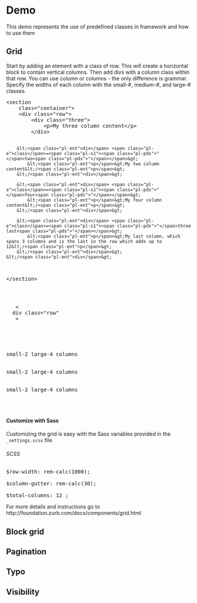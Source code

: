 Demo
==========

<p>This demo represents the use of predefined classes in framework and how to use them</p>


<h2>Grid</h2>
<p>
Start by adding an element with a class of row. This will create a horizontal block to contain vertical columns. Then add divs with a column class within that row. You can use column or columns - the only difference is grammar. Specify the widths of each column with the small-#, medium-#, and large-# classes.</p>


<div class="highlight highlight-html">
  <pre>&lt;<span class="pl-ent">section</span> 
    <span class="pl-e">class</span>=<span class="pl-s1"><span class="pl-pds">"</span>container<span class="pl-pds">"</span></span>&gt;
    &lt;<span class="pl-ent">div</span> <span class="pl-e">class</span>=<span class="pl-s1"><span class="pl-pds">"</span>row<span class="pl-pds">"</span></span>&gt;
        &lt;<span class="pl-ent">div</span> <span class="pl-e">class</span>=<span class="pl-s1"><span class="pl-pds">"</span>three<span class="pl-pds">"</span></span>&gt;
            &lt;<span class="pl-ent">p</span>&gt;My three column content&lt;/<span class="pl-ent">p</span>&gt;
        &lt;/<span class="pl-ent">div</span>&gt;

        &lt;<span class="pl-ent">div</span> <span class="pl-e">class</span>=<span class="pl-s1"><span class="pl-pds">"</span>two<span class="pl-pds">"</span></span>&gt;
            &lt;<span class="pl-ent">p</span>&gt;My two column content&lt;/<span class="pl-ent">p</span>&gt;
        &lt;/<span class="pl-ent">div</span>&gt;

        &lt;<span class="pl-ent">div</span> <span class="pl-e">class</span>=<span class="pl-s1"><span class="pl-pds">"</span>four<span class="pl-pds">"</span></span>&gt;
            &lt;<span class="pl-ent">p</span>&gt;My four column content&lt;/<span class="pl-ent">p</span>&gt;
        &lt;/<span class="pl-ent">div</span>&gt;

        &lt;<span class="pl-ent">div</span> <span class="pl-e">class</span>=<span class="pl-s1"><span class="pl-pds">"</span>three last<span class="pl-pds">"</span></span>&gt;
            &lt;<span class="pl-ent">p</span>&gt;My last column, which spans 3 columns and is the last in the row which adds up to 12&lt;/<span class="pl-ent">p</span>&gt;
        &lt;/<span class="pl-ent">div</span>&gt;
    &lt;/<span class="pl-ent">div</span>&gt;
&lt;/<span class="pl-ent">section</span>&gt;</pre></div>


<pre>


  <span> &lt;</span> 
  <span>div class="row"</span>
  <span> > </span> 


    <div class="row">
      <div class="small-2 large-4 columns">small-2 large-4 columns</div>
      <div class="small-4 large-4 columns">small-2 large-4 columns</div>
      <div class="small-6 large-4 columns">small-2 large-4 columns</div>
    </div>
</pre>


<h4>Customize with Sass</h4>

<p>Customizing the grid is easy with the Sass variables provided in the <code>_settings.scss</code> file.</p>
<h6>SCSS</h6>
<pre>
$row-width: rem-calc(1000);<br>
$column-gutter: rem-calc(30);<br>
$total-columns: 12 ;
</pre>

<p>For more details and instructions go to http://foundation.zurb.com/docs/components/grid.html</p>



<h2>Block grid</h2>
<h2>Pagination</h2>
<h2>Typo</h2>
<h2>Visibility</h2>